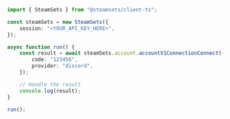 <!-- Start SDK Example Usage [usage] -->
```typescript
import { SteamSets } from "@steamsets/client-ts";

const steamSets = new SteamSets({
    session: "<YOUR_API_KEY_HERE>",
});

async function run() {
    const result = await steamSets.account.accountV1ConnectionConnect({
        code: "123456",
        provider: "discord",
    });

    // Handle the result
    console.log(result);
}

run();

```
<!-- End SDK Example Usage [usage] -->